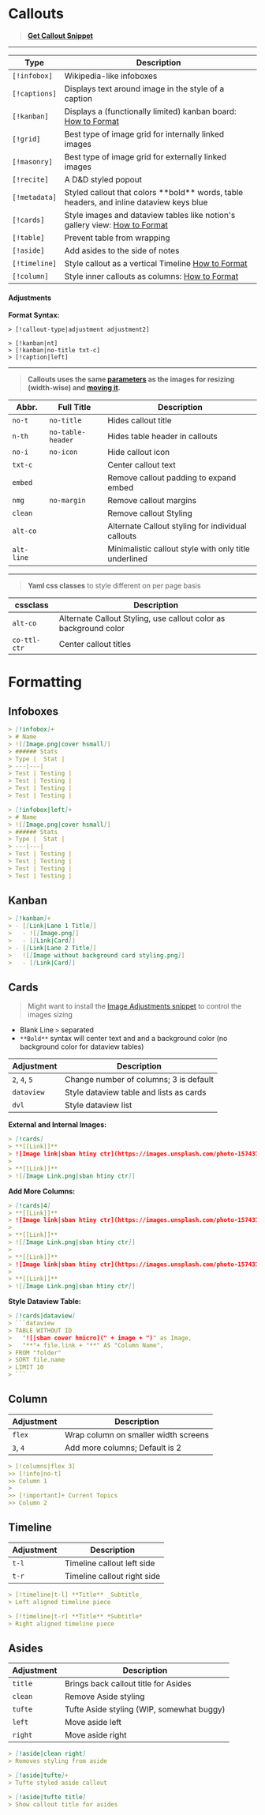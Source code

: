 
# Callouts
> **[Get Callout Snippet](https://github.com/SlRvb/Obsidian--ITS-Theme/blob/main/S%20-%20Callouts.css)**

---

Type | Description |
---|---|
`[!infobox]` | Wikipedia-like infoboxes
`[!captions]` | Displays text around image in the style of a caption
`[!kanban]` | Displays a (functionally limited) kanban board: [How to Format](Callouts#Kanban.md)
`[!grid]` | Best type of image grid for internally linked images
`[!masonry]` | Best type of image grid for externally linked images
`[!recite]` | A D&D styled popout 
`[!metadata]` | Styled callout that colors \*\*bold\*\* words, table headers, and inline dataview keys blue
`[!cards]` | Style images and dataview tables like notion's gallery view: [How to Format](Callouts#Cards.md)
`[!table]` | Prevent table from wrapping
`[!aside]` | Add asides to the side of notes
`[!timeline]` | Style callout as a vertical Timeline [How to Format](Callouts#Timeline.md)
`[!column]` | Style inner callouts as columns: [How to Format](Callouts#Column.md)

#### Adjustments
**Format Syntax:**
```
> [!callout-type|adjustment adjustment2]

> [!kanban|nt]
> [!kanban|no-title txt-c]
> [!caption|left]
```

---

> **Callouts uses the same [parameters](Image-Positions#sizing) as the images for resizing (width-wise) and [moving it](Image-Positions#leftrightcenter).**

| Abbr. | Full Title | Description|
|---|---|---|
| `no-t` | `no-title` | Hides callout title
| `n-th` | `no-table-header` | Hides table header in callouts
| `no-i` | `no-icon` | Hide callout icon
| `txt-c` | | Center callout text
| `embed` | | Remove callout padding to expand embed
| `nmg` | `no-margin` | Remove callout margins
| `clean` | | Remove callout Styling
| `alt-co` | | Alternate Callout styling for individual callouts
| `alt-line` | | Minimalistic callout style with only title underlined |

---

> **Yaml css classes** to style different on per page basis

| cssclass | Description |
|---|---|
| `alt-co` | Alternate Callout Styling, use callout color as background color
| `co-ttl-ctr` | Center callout titles

# Formatting

## Infoboxes
```md
> [!infobox]+
> # Name
> ![[Image.png|cover hsmall]]
> ###### Stats
> Type |  Stat |
> ---|---|
> Test | Testing |
> Test | Testing |
> Test | Testing |
> Test | Testing |
```

```md
> [!infobox|left]+
> # Name
> ![[Image.png|cover hsmall]]
> ###### Stats
> Type |  Stat |
> ---|---|
> Test | Testing |
> Test | Testing |
> Test | Testing |
> Test | Testing |
```

## Kanban
```md
> [!kanban]+
> - [[Link|Lane 1 Title]]
> 	- ![[Image.png]]
> 	- [[Link|Card]]
> - [[Link|Lane 2 Title]]
> 	![[Image without background card styling.png]]
> 	- [[Link|Card]]
```

## Cards
> Might want to install the [Image Adjustments snippet](https://github.com/SlRvb/Obsidian--ITS-Theme/blob/main/S%20-%20Images%20Adjustments.css) to control the images sizing

- Blank Line `>` separated
- `**Bold**` syntax will center text and and a background color (no background color for dataview tables)

| Adjustment | Description |
| --- | --- |
| `2`, `4`, `5` | Change number of columns; 3 is default |
| `dataview` | Style dataview table and lists as cards |
| `dvl` | Style dataview list

**External and Internal Images:**
```md
> [!cards]
> **[[Link]]**
> ![Image link|sban htiny ctr](https://images.unsplash.com/photo-1574375927938-d5a98e8ffe85?ixlib=rb-1.2.1&q=85&fm=jpg&crop=entropy&cs=srgb&w=1200)
> 
> **[[Link]]**
> ![[Image Link.png|sban htiny ctr]]
```

**Add More Columns:**
```md
> [!cards|4]
> **[[Link]]**
> ![Image link|sban htiny ctr](https://images.unsplash.com/photo-1574375927938-d5a98e8ffe85?ixlib=rb-1.2.1&q=85&fm=jpg&crop=entropy&cs=srgb&w=1200)
> 
> **[[Link]]**
> ![[Image Link.png|sban htiny ctr]]
> 
> **[[Link]]**
> ![Image link|sban htiny ctr](https://images.unsplash.com/photo-1574375927938-d5a98e8ffe85?ixlib=rb-1.2.1&q=85&fm=jpg&crop=entropy&cs=srgb&w=1200)
> 
> **[[Link]]**
> ![[Image Link.png|sban htiny ctr]]
```

**Style Dataview Table:**
```md
> [!cards|dataview]
> ```dataview
> TABLE WITHOUT ID
> 	"![|sban cover hmicro](" + image + ")" as Image,
> 	"**"+ file.link + "**" AS "Column Name",
> FROM "folder"
> SORT file.name
> LIMIT 10
> ```
```

## Column
| Adjustment | Description |
| --- | --- |
| `flex` | Wrap column on smaller width screens
| `3`, `4` | Add more columns; Default is 2

```yaml
> [!columns|flex 3]
>> [!info|no-t] 
>> Column 1
>
>> [!important]+ Current Topics
>> Column 2
```

## Timeline
| Adjustment | Description |
| --- | --- |
| `t-l` | Timeline callout left side |
| `t-r` | Timeline callout right side |


```yaml
> [!timeline|t-l] **Title** _Subtitle_
> Left aligned timeline piece

> [!timeline|t-r] **Title** *Subtitle*
> Right aligned timeline piece
```

## Asides
| Adjustment | Description |
| --- | --- |
| `title` | Brings back callout title for Asides |
| `clean` | Remove Aside styling |
| `tufte` | Tufte Aside styling (WIP, somewhat buggy) |
| `left` | Move aside left |
| `right` | Move aside right |

```md
> [!aside|clean right]
> Removes styling from aside

> [!aside|tufte]+ 
> Tufte styled aside callout

> [!aside|tufte title]
> Show callout title for asides
```